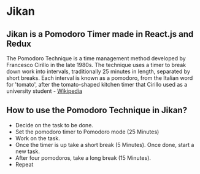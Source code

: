# Jikan
## Jikan is a Pomodoro Timer made in React.js and Redux

The Pomodoro Technique is a time management method developed by Francesco Cirillo in the late 1980s. The technique uses a timer to break down work into intervals, traditionally 25 minutes in length, separated by short breaks. Each interval is known as a pomodoro, from the Italian word for 'tomato', after the tomato-shaped kitchen timer that Cirillo used as a university student - <a href = "https://en.wikipedia.org/wiki/Pomodoro_Technique">Wikipedia</a>

## How to use the Pomodoro Technique in Jikan?
  - Decide on the task to be done.
  - Set the pomodoro timer to Pomodoro mode (25 Minutes)
  - Work on the task.
  - Once the timer is up take a short break (5 Minutes). Once done, start a new task.
  - After four pomodoros, take a long break (15 Minutes).
  - Repeat

